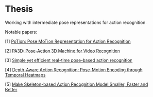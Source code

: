 # Thesis
Working with intermediate pose representations for action recognition.

Notable papers:

[1] [PoTion: Pose MoTion Representation for Action Recognition](https://openaccess.thecvf.com/content_cvpr_2018/papers/Choutas_PoTion_Pose_MoTion_CVPR_2018_paper.pdf)

[2] [PA3D: Pose-Action 3D Machine for Video Recognition](https://openaccess.thecvf.com/content_CVPR_2019/papers/Yan_PA3D_Pose-Action_3D_Machine_for_Video_Recognition_CVPR_2019_paper.pdf)

[3] [Simple yet efficient real-time pose-based action recognition](https://arxiv.org/pdf/1904.09140.pdf)

[4] [Depth-Aware Action Recognition: Pose-Motion Encoding through Temporal
Heatmaps](https://arxiv.org/pdf/2011.13399.pdf)

[5] [Make Skeleton-based Action Recognition Model Smaller, Faster and Better](https://arxiv.org/pdf/1907.09658v8.pdf)
